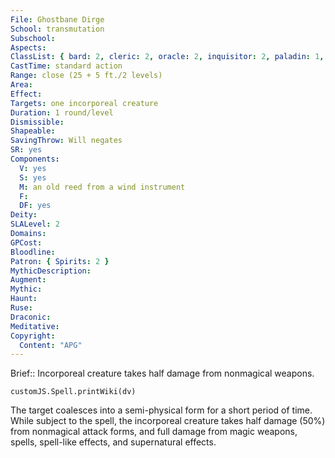 ```yaml
---
File: Ghostbane Dirge
School: transmutation
Subschool: 
Aspects: 
ClassList: { bard: 2, cleric: 2, oracle: 2, inquisitor: 2, paladin: 1, shaman: 2, occultist: 2 }
CastTime: standard action
Range: close (25 + 5 ft./2 levels)
Area: 
Effect: 
Targets: one incorporeal creature
Duration: 1 round/level
Dismissible: 
Shapeable: 
SavingThrow: Will negates
SR: yes
Components:
  V: yes
  S: yes
  M: an old reed from a wind instrument
  F: 
  DF: yes
Deity: 
SLALevel: 2
Domains: 
GPCost: 
Bloodline: 
Patron: { Spirits: 2 }
MythicDescription: 
Augment: 
Mythic: 
Haunt: 
Ruse: 
Draconic: 
Meditative: 
Copyright:
  Content: "APG"
---
```

Brief:: Incorporeal creature takes half damage from nonmagical weapons.

```dataviewjs
customJS.Spell.printWiki(dv)
```

The target coalesces into a semi-physical form for a short period of time. While subject to the spell, the incorporeal creature takes half damage (50%) from nonmagical attack forms, and full damage from magic weapons, spells, spell-like effects, and supernatural effects.
